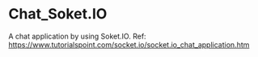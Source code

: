 # Chat_Soket.IO
A chat application by using Soket.IO. Ref: https://www.tutorialspoint.com/socket.io/socket.io_chat_application.htm

